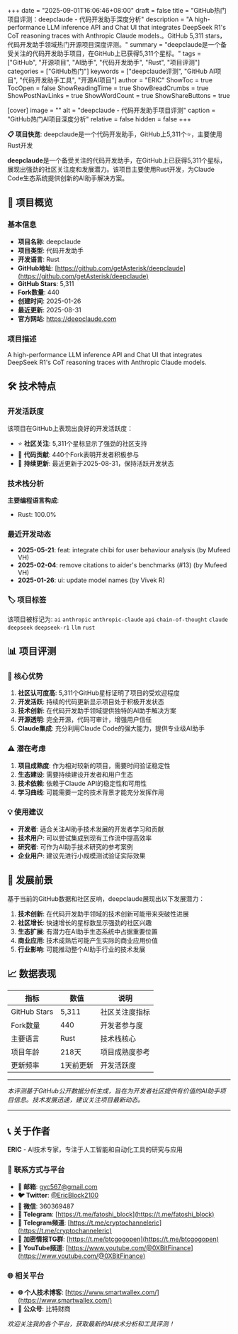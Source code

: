 +++
date = "2025-09-01T16:06:46+08:00"
draft = false
title = "GitHub热门项目评测：deepclaude - 代码开发助手深度分析"
description = "A high-performance LLM inference API and Chat UI that integrates DeepSeek R1's CoT reasoning traces with Anthropic Claude models.。GitHub 5,311 stars，代码开发助手领域热门开源项目深度评测。"
summary = "deepclaude是一个备受关注的代码开发助手项目，在GitHub上已获得5,311个星标。"
tags = ["GitHub", "开源项目", "AI助手", "代码开发助手", "Rust", "项目评测"]
categories = ["GitHub热门"]
keywords = ["deepclaude评测", "GitHub AI项目", "代码开发助手工具", "开源AI项目"]
author = "ERIC"
ShowToc = true
TocOpen = false
ShowReadingTime = true
ShowBreadCrumbs = true
ShowPostNavLinks = true
ShowWordCount = true
ShowShareButtons = true

[cover]
image = ""
alt = "deepclaude - 代码开发助手项目评测"
caption = "GitHub热门AI项目深度分析"
relative = false
hidden = false
+++

**📋 项目快览**: deepclaude是一个代码开发助手，GitHub上5,311个⭐，主要使用Rust开发

**deepclaude**是一个备受关注的代码开发助手，在GitHub上已获得5,311个星标，展现出强劲的社区关注度和发展潜力。该项目主要使用Rust开发，为Claude Code生态系统提供创新的AI助手解决方案。

## 🎯 项目概览

### 基本信息
- **项目名称**: deepclaude
- **项目类型**: 代码开发助手
- **开发语言**: Rust
- **GitHub地址**: [https://github.com/getAsterisk/deepclaude](https://github.com/getAsterisk/deepclaude)
- **GitHub Stars**: 5,311
- **Fork数量**: 440
- **创建时间**: 2025-01-26
- **最近更新**: 2025-08-31
- **官方网站**: https://deepclaude.com

### 项目描述
A high-performance LLM inference API and Chat UI that integrates DeepSeek R1's CoT reasoning traces with Anthropic Claude models.

## 🛠️ 技术特点

### 开发活跃度
该项目在GitHub上表现出良好的开发活跃度：
- ⭐ **社区关注**: 5,311个星标显示了强劲的社区支持
- 🔄 **代码贡献**: 440个Fork表明开发者积极参与
- 📅 **持续更新**: 最近更新于2025-08-31，保持活跃开发状态

### 技术栈分析

**主要编程语言构成**:
- Rust: 100.0%


### 最近开发动态
- **2025-05-21**: feat: integrate chibi for user behaviour analysis (by Mufeed VH)
- **2025-02-04**: remove citations to aider's benchmarks (#13) (by Mufeed VH)
- **2025-01-26**: ui: update model names (by Vivek R)


### 🏷️ 项目标签
该项目被标记为: `ai` `anthropic` `anthropic-claude` `api` `chain-of-thought` `claude` `deepseek` `deepseek-r1` `llm` `rust`


## 📊 项目评测

### 🎯 核心优势
1. **社区认可度高**: 5,311个GitHub星标证明了项目的受欢迎程度
2. **开发活跃**: 持续的代码更新显示项目处于积极开发状态
3. **技术创新**: 在代码开发助手领域提供独特的AI助手解决方案
4. **开源透明**: 完全开源，代码可审计，增强用户信任
5. **Claude集成**: 充分利用Claude Code的强大能力，提供专业级AI助手

### ⚠️ 潜在考虑
1. **项目成熟度**: 作为相对较新的项目，需要时间验证稳定性
2. **生态建设**: 需要持续建设开发者和用户生态
3. **技术依赖**: 依赖于Claude API的稳定性和可用性
4. **学习曲线**: 可能需要一定的技术背景才能充分发挥作用

### 💡 使用建议
- **开发者**: 适合关注AI助手技术发展的开发者学习和贡献
- **技术用户**: 可以尝试集成到现有工作流中提高效率
- **研究者**: 可作为AI助手技术研究的参考案例
- **企业用户**: 建议先进行小规模测试验证实际效果

## 🔮 发展前景

基于当前的GitHub数据和社区反响，deepclaude展现出以下发展潜力：

1. **技术创新**: 在代码开发助手领域的技术创新可能带来突破性进展
2. **社区增长**: 快速增长的星标数显示强劲的社区兴趣
3. **生态扩展**: 有潜力在AI助手生态系统中占据重要位置
4. **商业应用**: 技术成熟后可能产生实际的商业应用价值
5. **行业影响**: 可能推动整个AI助手行业的技术发展

## 📈 数据表现

| 指标 | 数值 | 说明 |
|------|------|------|
| GitHub Stars | 5,311 | 社区关注度指标 |
| Fork数量 | 440 | 开发者参与度 |
| 主要语言 | Rust | 技术栈核心 |
| 项目年龄 | 218天 | 项目成熟度参考 |
| 更新频率 | 1天前更新 | 开发活跃度 |

---

*本评测基于GitHub公开数据分析生成，旨在为开发者社区提供有价值的AI助手项目信息。技术发展迅速，建议关注项目最新动态。*

---

## 📞 关于作者

**ERIC** - AI技术专家，专注于人工智能和自动化工具的研究与应用

### 🔗 联系方式与平台

- **📧 邮箱**: [gyc567@gmail.com](mailto:gyc567@gmail.com)
- **🐦 Twitter**: [@EricBlock2100](https://twitter.com/EricBlock2100)
- **💬 微信**: 360369487
- **📱 Telegram**: [https://t.me/fatoshi_block](https://t.me/fatoshi_block)
- **📢 Telegram频道**: [https://t.me/cryptochanneleric](https://t.me/cryptochanneleric)
- **👥 加密情报TG群**: [https://t.me/btcgogopen](https://t.me/btcgogopen)
- **🎥 YouTube频道**: [https://www.youtube.com/@0XBitFinance](https://www.youtube.com/@0XBitFinance)

### 🌐 相关平台

- **🌐 个人技术博客**: [https://www.smartwallex.com/](https://www.smartwallex.com/)
- **📖 公众号**: 比特财商

*欢迎关注我的各个平台，获取最新的AI技术分析和工具评测！*
